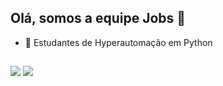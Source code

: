 ## Olá, somos a equipe Jobs 🚀

- 🌱 Estudantes de Hyperautomação em Python
  
  ##
  
<div> 
  <a href="https://equipejobs-zlacademy.blogspot.com" target="_blank"><img src="https://img.shields.io/badge/Blogger-F57D00?style=for-the-badge&logo=blogger&logoColor=white" target="_blank"></a>
  <a href = "mailto:equipejobs.zl@gmail.com"><img src="https://img.shields.io/badge/-Gmail-%23333?style=for-the-badge&logo=gmail&logoColor=white" target="_blank"></a>
  
</div>

##



